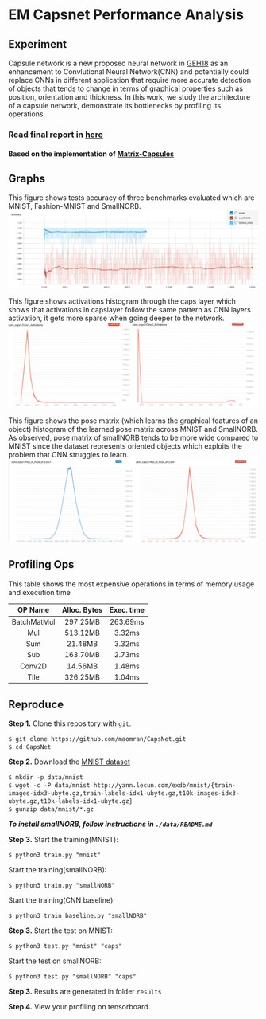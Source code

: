 # EM Capsnet Performance Analysis
## Experiment 
Capsule network is a new proposed neural network in
[GEH18](https://openreview.net/pdf?id=HJWLfGWRb) as an enhancement to Convlutional
Neural Network(CNN) and potentially could replace CNNs in different application that require
more accurate detection of objects that tends to change in terms of graphical properties such
as position, orientation and thickness. In this work, we study the architecture of a capsule
network, demonstrate its bottlenecks by profiling its operations. 
### Read final report in [here](./EECE527_Final_Report.pdf)

#### Based on the implementation of [Matrix-Capsules](https://github.com/www0wwwjs1/Matrix-Capsules-EM-Tensorflow)

## Graphs
This figure shows tests accuracy of three benchmarks evaluated which are MNIST, Fashion-MNIST and SmallNORB.
![Test Accuracy](./imgs/accuracy.png)

This figure shows activations histogram through the caps layer which shows that activations in capslayer follow the same pattern as CNN layers activation, it gets more sparse when going deeper to the network.  
![Caps Layer Activation](./imgs/acts.png)

This figure shows the pose matrix (which learns the graphical features of an object) histogram of the learned pose matrix across MNIST and SmallNORB. As observed, pose matrix of smallNORB tends to be more wide compared to MNIST since the dataset represents oriented objects which exploits the problem that CNN struggles to learn.    
![Pose Matrix](./imgs/pose.png)

## Profiling Ops
This table shows the most expensive operations in terms of memory usage and execution time

| OP Name      |Alloc. Bytes|Exec. time  |
| :-------------: |:-------------:| :-----:|
| BatchMatMul   | 297.25MB | 263.69ms |
|Mul |  513.12MB   |3.32ms |
|Sum|21.48MB    |3.32ms |
|Sub |163.70MB |2.73ms    |
|Conv2D|14.56MB   |1.48ms |
|Tile   |326.25MB    |1.04ms|
## Reproduce
**Step 1.**
Clone this repository with ``git``.
```
$ git clone https://github.com/maomran/CapsNet.git
$ cd CapsNet
```
**Step 2.**
Download the [MNIST dataset](http://yann.lecun.com/exdb/mnist/)
```
$ mkdir -p data/mnist
$ wget -c -P data/mnist http://yann.lecun.com/exdb/mnist/{train-images-idx3-ubyte.gz,train-labels-idx1-ubyte.gz,t10k-images-idx3-ubyte.gz,t10k-labels-idx1-ubyte.gz}
$ gunzip data/mnist/*.gz
```
***To install smallNORB, follow instructions in ```./data/README.md```***

**Step 3.**
Start the training(MNIST):
```
$ python3 train.py "mnist"
```
Start the training(smallNORB):
```
$ python3 train.py "smallNORB"
```
Start the training(CNN baseline):
```
$ python3 train_baseline.py "smallNORB"
```

**Step 3.**
Start the test on MNIST:
```
$ python3 test.py "mnist" "caps"
```

Start the test on smallNORB:
```
$ python3 test.py "smallNORB" "caps"
```
**Step 3.**
Results are generated in folder ```results```

**Step 4.**
View your profiling on tensorboard. 


